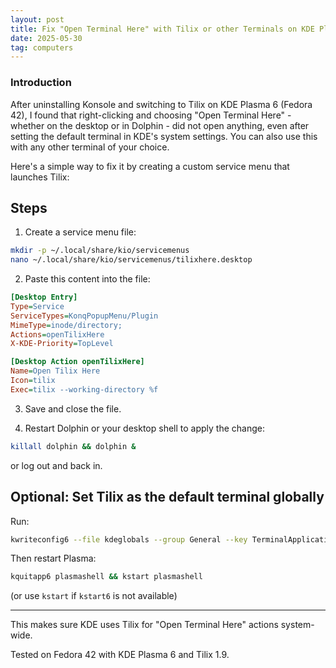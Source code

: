 ```yaml
---
layout: post
title: Fix "Open Terminal Here" with Tilix or other Terminals on KDE Plasma 6 (Fedora 42)
date: 2025-05-30
tag: computers
---
```

### Introduction
After uninstalling Konsole and switching to Tilix on KDE Plasma 6 (Fedora 42), I found that right-clicking and choosing "Open Terminal Here" - whether on the desktop or in Dolphin - did not open anything, even after setting the default terminal in KDE's system settings. You can also use this with any other terminal of your choice.

Here's a simple way to fix it by creating a custom service menu that launches Tilix:

## Steps

1. Create a service menu file:

```bash
mkdir -p ~/.local/share/kio/servicemenus
nano ~/.local/share/kio/servicemenus/tilixhere.desktop
```

2. Paste this content into the file:

```ini
[Desktop Entry]
Type=Service
ServiceTypes=KonqPopupMenu/Plugin
MimeType=inode/directory;
Actions=openTilixHere
X-KDE-Priority=TopLevel

[Desktop Action openTilixHere]
Name=Open Tilix Here
Icon=tilix
Exec=tilix --working-directory %f
```

3. Save and close the file.

4. Restart Dolphin or your desktop shell to apply the change:

```bash
killall dolphin && dolphin &
```

or log out and back in.

## Optional: Set Tilix as the default terminal globally

Run:

```bash
kwriteconfig6 --file kdeglobals --group General --key TerminalApplication tilix
```

Then restart Plasma:

```bash
kquitapp6 plasmashell && kstart plasmashell
```

(or use `kstart` if `kstart6` is not available)

---

This makes sure KDE uses Tilix for "Open Terminal Here" actions system-wide.

Tested on Fedora 42 with KDE Plasma 6 and Tilix 1.9.
